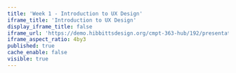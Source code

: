 ```yaml
---
title: 'Week 1 - Introduction to UX Design'
iframe_title: 'Introduction to UX Design'
display_iframe_title: false
iframe_url: 'https://demo.hibbittsdesign.org/cmpt-363-hub/192/presentations/introduction-to-ux'
iframe_aspect_ratio: 4by3
published: true
cache_enable: false
visible: true
---
```

